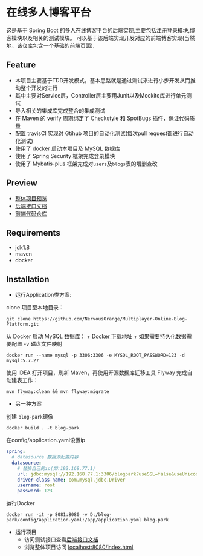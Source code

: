 # 在线多人博客平台
这是基于 Spring Boot 的多人在线博客平台的后端实现,主要包括注册登录模块,博客模块以及相关的测试模块。
可以基于该后端实现开发对应的前端博客实现(当然地，该仓库包含一个基础的前端页面).

## Feature
+ 本项目主要基于TDD开发模式，基本思路就是通过测试来进行小步开发从而推动整个开发的进行
+ 其中主要对Service层，Controller层主要用Junit以及Mockito库进行单元测试
+ 导入相关的集成库完成整合的集成测试
+ 在 Maven 的 verify 周期绑定了 Checkstyle 和 SpotBugs 插件，保证代码质量
+ 配置 travisCI 实现对 Gtihub 项目的自动化测试(每次pull request都进行自动化测试)
+ 使用了 docker 启动本项目及 MySQL 数据库
+ 使用了 Spring Security 框架完成登录模块 
+ 使用了 Mybatis-plus 框架完成对`users`及`blogs`表的增删查改

## Preview
+ [整体项目预览](https://jirengu-inc.github.io/vue-blog-preview/)
+ [后端接口文档](interface-doc.md)
+ [前端代码仓库](https://github.com/jirengu-inc/vue-blog-preview)

## Requirements
+ jdk1.8
+ maven
+ docker

## Installation
+ 运行Application类方案:
 
 clone 项目至本地目录：

```shell
git clone https://github.com/NervousOrange/Multiplayer-Online-Blog-Platform.git
```

 从 Docker 启动 MySQL 数据库：
    + [Docker 下载地址](https://www.docker.com/)
    + 如果需要持久化数据需要配置 -v 磁盘文件映射

```shell
docker run --name mysql -p 3306:3306 -e MYSQL_ROOT_PASSWORD=123 -d mysql:5.7.27
```

 使用 IDEA 打开项目，刷新 Maven，再使用开源数据库迁移工具 Flyway 完成自动建表工作：

```shell
mvn flyway:clean && mvn flyway:migrate
```


+ 另一种方案

创建 `blog-park`镜像

```shell
docker build . -t blog-park
```

在config/application.yaml设置ip
    
```yaml
spring:
  # datasource 数据源配置内容
  datasource:
    # 替换自己的ip(如:192.168.77.1)
    url: jdbc:mysql://192.168.77.1:3306/blogpark?useSSL=false&useUnicode=true&characterEncoding=UTF-8
    driver-class-name: com.mysql.jdbc.Driver
    username: root
    password: 123
```

运行Docker
```shell
docker run -it -p 8081:8080 -v D:/blog-park/config/application.yaml:/app/application.yaml blog-park
```

+ 运行项目
    + 访问测试接口查看[后端接口文档](interface-doc.md)
    + 浏览整体项目访问 [localhost:8080/index.html](localhost:8080/index.html)
